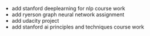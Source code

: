 - add stanford deeplearning for nlp course work
- add ryerson graph neural network assignment
- add udacity project
- add stanford ai principles and techniques course work

